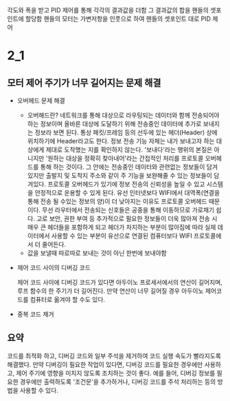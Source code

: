 각도와 폭을 받고 PID 제어를 통해 각각의 결과값을 더함
그 결과값의 합을 핸들의 셋포인트에 할당함
핸들의 모터는 가변저항을 인풋으로 하여 헨들의 셋포인트 대로 PID 제어

# 2_1
## 모터 제어 주기가 너무 길어지는 문제 해결

- 오버헤드 문제 해결
  - 오버해드란?
  네트워크를 통해 대상으로 라우팅되는 데이터와 함께 전송되어야하는 정보이며
  올바른 대상에 도달하기 위해 전송중인 데이터에 추가로 보내지는 정보라 보면 된다.
  통상 패킷/프레임 등의 선두에 있는 헤더(Header) 상에 위치하기에 Header라고도 한다.
  정보 전송 기능 자체는 내가 보내고자 하는 대상에게 제대로 도착했는 지를 확인하지 않는다.
  '보내다'라는 행위의 본질은 아니지만 '원하는 대상을 정확히 찾아내어'라는 간접적인 처리를 프로토콜 오버헤드를 통해 하는 것이다. 그 안에는 전송중인 데이터와 관련없는 정보들이 담겨 있지만 출발지 및 도착지 주소와 같이 주 기능을 보완해줄 수 있는 정보들이 담겨있다. 프로토콜 오버헤드가 있기에 정보 전송의 신뢰성을 높일 수 있고 시스템을 안정적으로 운용할 수 있게 된다.
  유선 인터넷보다 WIFI에서 대역폭(연결을 통해 전송 될 수있는 정보의 양)이 더 낮아지는 이유도 프로토콜 오버헤드 때문이다. 무선 라우터에서 전송되는 신호들은 공중을 통해 이동하므로 가로채기 쉽다. 고로 보안, 권한 부여 등 추가적으로 필요한 정보들이 더욱 많아져 전송 시 매우 큰 헤더들을 포함하게 되고 헤더가 차지하는 부분이 많아짐에 따라 실제 데이터에서 사용할 수 있는 부분이 유선으로 연결된 컴퓨터보다 WIFI 프로토콜에서 더 줄어든다.
  - 값을 보낼때 따로따로 보내는 것이 아닌 한번에 보내야함

- 제어 코드 사이의 디버깅 코드

  제어 코드 사이에 디버깅 코드가 있다면 아두이노 프로세서에서의 연산이 길어지며, 루프 함수의 한 주기가 더 길어진다.
만약 연산이 너무 길어질 경우 아두이노 제어코드를 컴퓨터로 옮겨야 할 수도 있다.

- 중복 코드 제거

## 요약
코드를 최적화 하고, 디버깅 코드와 일부 주석을 제거하여 코드 실행 속도가 빨라지도록 해결했다.
만약 디버깅이 필요한 작업이 있다면, 디버깅 코드를 필요한 경우에만 사용하고, 제어 주기에 영향을 미치지 않도록 조치하는 것이 좋다. 
예를 들어, 디버깅 정보를 필요한 경우에만 출력하도록 '조건문'을 추가하거나, 디버깅 코드를 주석 처리하는 등의 방법을 사용할 수 있다.
